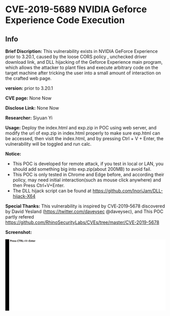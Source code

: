 # CVE-2019-5689 NVIDIA Geforce Experience Code Execution

## Info

**Brief Discription:** This vulnerability exists in NVIDIA GeForce Experience prior to 3.20.1, caused by the loose CORS policy , unchecked driver download link, and DLL hijacking of the Geforce Experience main program, which allows the attacker to plant files and execute arbitrary code on the target machine after tricking the user into a small amount of interaction on the crafted web page.

**version:** prior to 3.20.1

**CVE page:** None Now

**Disclose Link:** None Now

**Researcher:** Siyuan Yi

**Usage:** Deploy the index.html and exp.zip in POC using web server, and modify the url of exp.zip in index.html properly to make sure exp.html can be accessed, then visit the index.html, and by pressing Ctrl + V + Enter, the vulnerability will be toggled and run calc.

**Notice:** 
- This POC is developed for remote attack, if you test in local or LAN, you should add something big into exp.zip(about 200MB) to avoid fail.
- This POC is only tested in Chrome and Edge before, and according their policy, may need initial interaction(such as mouse click anywhere) and then Press Ctrl+V+Enter.
- The DLL hijack script can be found at https://github.com/InoriJam/DLL-hijack-X64

**Special Thanks:** This vulnerability is inspired by CVE‑2019‑5678 discovered by David Yesland (https://twitter.com/daveysec @daveysec), and This POC partly refered https://github.com/RhinoSecurityLabs/CVEs/tree/master/CVE-2019-5678

**Screenshot:**

![](https://github.com/InoriJam/CVEs/blob/master/CVE-2019-5689/calc.gif)

